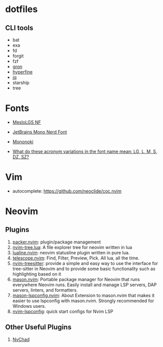 # dotfiles

## CLI tools

* bat
* exa
* fd
* forgit
* fzf
* [gron](https://github.com/tomnomnom/gron)
* [hyperfine](https://github.com/sharkdp/hyperfine)
* [jq](https://github.com/stedolan/jq)
* starship
* tree

# Fonts

* [MesloLGS NF](https://github.com/ryanoasis/nerd-fonts/tree/master/patched-fonts/Meslo)
* [JetBrains Mono Nerd Font](https://github.com/ryanoasis/nerd-fonts/tree/master/patched-fonts/JetBrainsMono)
* [Mononoki](https://github.com/ryanoasis/nerd-fonts/tree/master/patched-fonts/Mononoki)

* [What do these acronym variations in the font name mean: LG, L, M, S, DZ, SZ?](https://github.com/ryanoasis/nerd-fonts/wiki/FAQ-and-Troubleshooting#what-do-these-acronym-variations-in-the-font-name-mean-lg-l-m-s-dz-sz)

# Vim

* autocomplete: https://github.com/neoclide/coc.nvim

# Neovim

## Plugins

1. [packer.nvim](https://github.com/wbthomason/packer.nvim): plugin/package management
2. [nvim-tree.lua](https://github.com/nvim-tree/nvim-tree.lua): A file explorer tree for neovim written in lua
3. [lualine.nvim](https://github.com/nvim-lualine/lualine.nvim): neovim statusline plugin written in pure lua.
4. [telescope.nvim](https://github.com/nvim-telescope/telescope.nvim): Find, Filter, Preview, Pick. All lua, all the time.
5. [nvim-treesitter](https://github.com/nvim-treesitter/nvim-treesitter): provide a simple and easy way to use the interface for tree-sitter in Neovim and to provide some basic functionality such as highlighting based on it
6. [mason.nvim](https://github.com/williamboman/mason.nvim): Portable package manager for Neovim that runs everywhere Neovim runs. Easily install and manage LSP servers, DAP servers, linters, and formatters.
7. [mason-lspconfig.nvim](https://github.com/williamboman/mason-lspconfig.nvim): About
Extension to mason.nvim that makes it easier to use lspconfig with mason.nvim. Strongly recommended for Windows users.
8. [nvim-lspconfig](https://github.com/neovim/nvim-lspconfig): quick start configs for Nvim LSP

## Other Useful Plugins

1. [NvChad](https://github.com/NvChad/NvChad)

